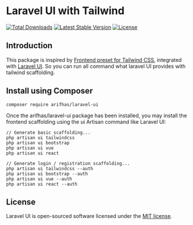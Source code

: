 # Laravel UI with Tailwind

<a href="https://packagist.org/packages/arifhas/ui"><img src="https://poser.pugx.org/arifhas/laravel-ui/d/total.svg" alt="Total Downloads"></a>
<a href="https://packagist.org/packages/arifhas/ui"><img src="https://poser.pugx.org/arifhas/laravel-ui/v/stable.svg" alt="Latest Stable Version"></a>
<a href="https://packagist.org/packages/arifhas/ui"><img src="https://poser.pugx.org/arifhas/laravel-ui/license.svg" alt="License"></a>

## Introduction

This package is inspired by [Frontend preset for Tailwind CSS](https://github.com/laravel-frontend-presets/tailwindcss), integrated with [Laravel UI](https://github.com/laravel/ui). So you can run all command what laravel UI provides with tailwind scaffolding.

## Install using Composer
```
composer require arifhas/laravel-ui
```
Once the arifhas/laravel-ui package has been installed, you may install the frontend scaffolding using the ui Artisan command like Laravel UI:
```
// Generate basic scaffolding...
php artisan ui tailwindcss
php artisan ui bootstrap
php artisan ui vue
php artisan ui react

// Generate login / registration scaffolding...
php artisan ui tailwindcss --auth
php artisan ui bootstrap --auth
php artisan ui vue --auth
php artisan ui react --auth
```

## License

Laravel UI is open-sourced software licensed under the [MIT license](LICENSE.md).
